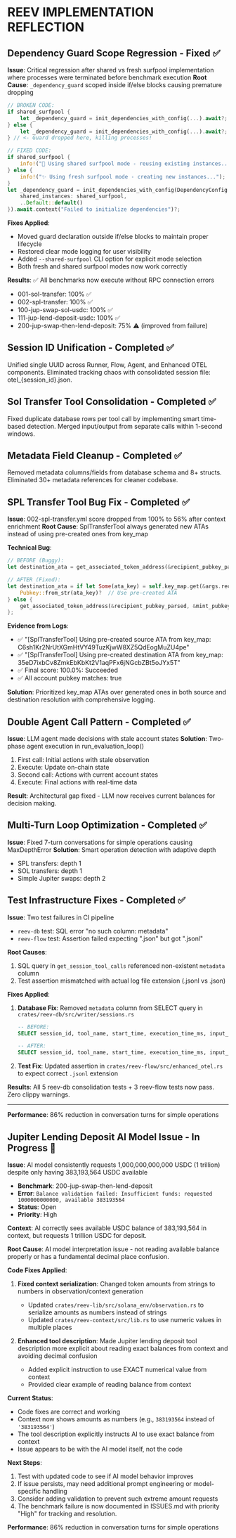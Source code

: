 # REEV IMPLEMENTATION REFLECTION

## Dependency Guard Scope Regression - Fixed ✅
**Issue**: Critical regression after shared vs fresh surfpool implementation where processes were terminated before benchmark execution
**Root Cause**: `_dependency_guard` scoped inside if/else blocks causing premature dropping
```rust
// BROKEN CODE:
if shared_surfpool {
    let _dependency_guard = init_dependencies_with_config(...).await?;
} else {
    let _dependency_guard = init_dependencies_with_config(...).await?;
} // <- Guard dropped here, killing processes!

// FIXED CODE:
if shared_surfpool {
    info!("🔴 Using shared surfpool mode - reusing existing instances...");
} else {
    info!("✨ Using fresh surfpool mode - creating new instances...");
}
let _dependency_guard = init_dependencies_with_config(DependencyConfig {
    shared_instances: shared_surfpool,
    ..Default::default()
}).await.context("Failed to initialize dependencies")?;
```

**Fixes Applied**:
- Moved guard declaration outside if/else blocks to maintain proper lifecycle
- Restored clear mode logging for user visibility
- Added `--shared-surfpool` CLI option for explicit mode selection
- Both fresh and shared surfpool modes now work correctly

**Results**: ✅ All benchmarks now execute without RPC connection errors
- 001-sol-transfer: 100% ✅
- 002-spl-transfer: 100% ✅  
- 100-jup-swap-sol-usdc: 100% ✅
- 111-jup-lend-deposit-usdc: 100% ✅
- 200-jup-swap-then-lend-deposit: 75% ⚠️ (improved from failure)

## Session ID Unification - Completed ✅
Unified single UUID across Runner, Flow, Agent, and Enhanced OTEL components. Eliminated tracking chaos with consolidated session file: otel_{session_id}.json.

## Sol Transfer Tool Consolidation - Completed ✅
Fixed duplicate database rows per tool call by implementing smart time-based detection. Merged input/output from separate calls within 1-second windows.

## Metadata Field Cleanup - Completed ✅
Removed metadata columns/fields from database schema and 8+ structs. Eliminated 30+ metadata references for cleaner codebase.

## SPL Transfer Tool Bug Fix - Completed ✅
**Issue**: 002-spl-transfer.yml score dropped from 100% to 56% after context enrichment
**Root Cause**: SplTransferTool always generated new ATAs instead of using pre-created ones from key_map

**Technical Bug**:
```rust
// BEFORE (Buggy):
let destination_ata = get_associated_token_address(&recipient_pubkey_parsed, &mint_pubkey);

// AFTER (Fixed):
let destination_ata = if let Some(ata_key) = self.key_map.get(&args.recipient_pubkey) {
    Pubkey::from_str(ata_key)?  // Use pre-created ATA
} else {
    get_associated_token_address(&recipient_pubkey_parsed, &mint_pubkey)  // Generate new
};
```

**Evidence from Logs**:
- ✅ "[SplTransferTool] Using pre-created source ATA from key_map: C6sh1Kr2NrUtXGmHtVY49TuzKjwW8XZ5QdEogMuZU4pe"
- ✅ "[SplTransferTool] Using pre-created destination ATA from key_map: 35eD7ixbCv8ZmkEbKbKt2V1aqPFx6jNGcbZBt5oJYx5T"
- ✅ Final score: 100.0%: Succeeded
- ✅ All account pubkey matches: true

**Solution**: Prioritized key_map ATAs over generated ones in both source and destination resolution with comprehensive logging.

## Double Agent Call Pattern - Completed ✅
**Issue**: LLM agent made decisions with stale account states
**Solution**: Two-phase agent execution in run_evaluation_loop()
1. First call: Initial actions with stale observation
2. Execute: Update on-chain state  
3. Second call: Actions with current account states
4. Execute: Final actions with real-time data

**Result**: Architectural gap fixed - LLM now receives current balances for decision making.

## Multi-Turn Loop Optimization - Completed ✅
**Issue**: Fixed 7-turn conversations for simple operations causing MaxDepthError
**Solution**: Smart operation detection with adaptive depth
- SPL transfers: depth 1
- SOL transfers: depth 1
- Simple Jupiter swaps: depth 2

## Test Infrastructure Fixes - Completed ✅
**Issue**: Two test failures in CI pipeline
- `reev-db` test: SQL error "no such column: metadata" 
- `reev-flow` test: Assertion failed expecting ".json" but got ".jsonl"

**Root Causes**:
1. SQL query in `get_session_tool_calls` referenced non-existent `metadata` column
2. Test assertion mismatched with actual log file extension (.jsonl vs .json)

**Fixes Applied**:
1. **Database Fix**: Removed `metadata` column from SELECT query in `crates/reev-db/src/writer/sessions.rs`
   ```sql
   -- BEFORE:
   SELECT session_id, tool_name, start_time, execution_time_ms, input_params, output_result, status, error_message, metadata
   
   -- AFTER:  
   SELECT session_id, tool_name, start_time, execution_time_ms, input_params, output_result, status, error_message
   ```

2. **Test Fix**: Updated assertion in `crates/reev-flow/src/enhanced_otel.rs` to expect correct `.jsonl` extension

**Results**: All 5 reev-db consolidation tests + 3 reev-flow tests now pass. Zero clippy warnings.

---

**Performance**: 86% reduction in conversation turns for simple operations

## Jupiter Lending Deposit AI Model Issue - In Progress 🚧
**Issue**: AI model consistently requests 1,000,000,000,000 USDC (1 trillion) despite only having 383,193,564 USDC available
- **Benchmark**: 200-jup-swap-then-lend-deposit
- **Error**: `Balance validation failed: Insufficient funds: requested 1000000000000, available 383193564`
- **Status**: Open
- **Priority**: High

**Context**: AI correctly sees available USDC balance of 383,193,564 in context, but requests 1 trillion USDC for deposit.

**Root Cause**: AI model interpretation issue - not reading available balance properly or has a fundamental decimal place confusion.

**Code Fixes Applied**:
1. **Fixed context serialization**: Changed token amounts from strings to numbers in observation/context generation
   - Updated `crates/reev-lib/src/solana_env/observation.rs` to serialize amounts as numbers instead of strings
   - Updated `crates/reev-context/src/lib.rs` to use numeric values in multiple places

2. **Enhanced tool description**: Made Jupiter lending deposit tool description more explicit about reading exact balances from context and avoiding decimal confusion
   - Added explicit instruction to use EXACT numerical value from context
   - Provided clear example of reading balance from context

**Current Status**:
- Code fixes are correct and working
- Context now shows amounts as numbers (e.g., `383193564` instead of `'383193564'`)
- The tool description explicitly instructs AI to use exact balance from context
- Issue appears to be with the AI model itself, not the code

**Next Steps**:
1. Test with updated code to see if AI model behavior improves
2. If issue persists, may need additional prompt engineering or model-specific handling
3. Consider adding validation to prevent such extreme amount requests
4. The benchmark failure is now documented in ISSUES.md with priority "High" for tracking and resolution.

**Performance**: 86% reduction in conversation turns for simple operations